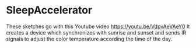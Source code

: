 # SleepAccelerator
These sketches go with this Youtube video https://youtu.be/VdpvAeVAeY0
It creates a device which synchronizes with sunrise and sunset and sends IR signals to adjust the color temperature according the time of the day.
